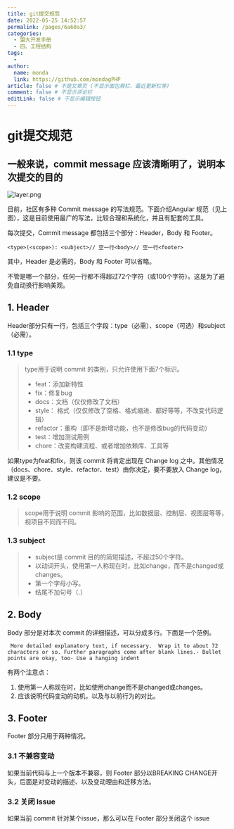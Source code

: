 ```yaml
---
title: git提交规范
date: 2022-05-25 14:52:57
permalink: /pages/6a60a3/
categories:
  - 盟大开发手册
  - 四、工程结构
tags:
  - 
author: 
  name: monda
  link: https://github.com/mondagPHP
article: false # 不是文章页 (不显示面包屑栏、最近更新栏等)
comment: false # 不显示评论栏
editLink: false # 不显示编辑按钮
---
```

# git提交规范 #

## 一般来说，commit message 应该清晰明了，说明本次提交的目的 ##

![layer.png](/img/git-commit-message.png)

目前，社区有多种 Commit message 的写法规范。下面介绍Angular 规范（见上图），这是目前使用最广的写法，比较合理和系统化，并且有配套的工具。

每次提交，Commit message 都包括三个部分：Header，Body 和 Footer。

```
<type>(<scope>): <subject>// 空一行<body>// 空一行<footer>
```

其中，Header 是必需的，Body 和 Footer 可以省略。

不管是哪一个部分，任何一行都不得超过72个字符（或100个字符）。这是为了避免自动换行影响美观。

## 1. Header ##

Header部分只有一行，包括三个字段：type（必需）、scope（可选）和subject（必需）。

### 1.1 type ###

> type用于说明 commit 的类别，只允许使用下面7个标识。
>
> * feat：添加新特性
> * fix：修复bug
> * docs：文档（仅仅修改了文档）
> * style： 格式（仅仅修改了空格、格式缩进、都好等等，不改变代码逻辑）
> * refactor：重构（即不是新增功能，也不是修改bug的代码变动）
> * test：增加测试用例
> * chore：改变构建流程、或者增加依赖库、工具等

如果type为feat和fix，则该 commit 将肯定出现在 Change log 之中。其他情况（docs、chore、style、refactor、test）由你决定，要不要放入 Change log，建议是不要。

### 1.2 scope ###

> scope用于说明 commit 影响的范围，比如数据层、控制层、视图层等等，视项目不同而不同。

### 1.3 subject ###
>
> * subject是 commit 目的的简短描述，不超过50个字符。
> * 以动词开头，使用第一人称现在时，比如change，而不是changed或changes。
> * 第一个字母小写。
> * 结尾不加句号（.）

## 2. Body ##

Body 部分是对本次 commit 的详细描述，可以分成多行。下面是一个范例。

```
 More detailed explanatory text, if necessary.  Wrap it to about 72 characters or so. Further paragraphs come after blank lines.- Bullet points are okay, too- Use a hanging indent
 ```

有两个注意点：

1. 使用第一人称现在时，比如使用change而不是changed或changes。
2. 应该说明代码变动的动机，以及与以前行为的对比。

## 3. Footer ##

Footer 部分只用于两种情况。

### 3.1 不兼容变动 ###

如果当前代码与上一个版本不兼容，则 Footer 部分以BREAKING CHANGE开头，后面是对变动的描述、以及变动理由和迁移方法。

### 3.2 关闭 Issue ###

如果当前 commit 针对某个issue，那么可以在 Footer 部分关闭这个 issue
